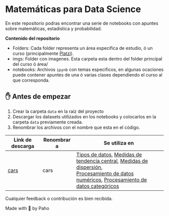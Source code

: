 # Matemáticas para Data Science

En este repositorio podras encontrar una serie de notebooks con apuntes sobre matemáticas, estadistica y probabilidad.

**Contenido del repositorio**

- Folders: Cada folder representa un área especifica de estudio, ó un curso (principalmente [Platzi](www.platzi.com)).
- imgs: Folder con imagenes. Esta carpeta esta dentro del folder principal del curso ó área/
- notebooks: Archivos `ipynb` con temas especificos, en algunas ocaciones puede contener apuntes de una ó varias clases dependiendo el curso al que corresponda.

## ✋ Antes de empezar
1. Crear la carpeta `data` en la raíz del proyecto
2. Descargar los datasets utilizados en los notebooks y colocarlos en la carpeta `data` previamente creada.
3. Renombrar los archivos con el nombre que esta en el código.

| Link de descarga | Renombrar a | Se utiliza en |
| --- | --- | --- |
| [cars](https://www.kaggle.com/datasets/lepchenkov/usedcarscatalog) | cars | [Tipos de datos](./estadistica_descriptiva/tipos_de_datos.ipynb), [Medidas de tendencia central](./estadistica_descriptiva/medidas_centrla.ipynb), [Medidas de dispersión](./estadistica_descriptiva/medidas_dispersion.ipynb), <br>[Procesamiento de datos numéricos](./estadistica_descriptiva/procesamiento-datos-numericos.ipynb), [Procesamiento de datos categóricos](./estadistica_descriptiva/procesamiento-datos-categoricos.ipynb) |


Cualquier feedback o contribución es bien recibida.

Made with :purple_heart: by Paho